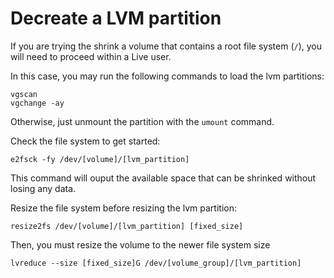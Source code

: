 # Decreate a LVM partition

If you are trying the shrink a volume that contains a root file system (`/`), you will need to proceed within a Live user.

In this case, you may run the following commands to load the lvm partitions:

```
vgscan
vgchange -ay
```

Otherwise, just unmount the partition with the `umount` command.

Check the file system to get started:
```
e2fsck -fy /dev/[volume]/[lvm_partition]
```

This command will ouput the available space that can be shrinked without losing any data.

Resize the file system before resizing the lvm partition:

```
resize2fs /dev/[volume]/[lvm_partition] [fixed_size]
```

Then, you must resize the volume to the newer file system size

```
lvreduce --size [fixed_size]G /dev/[volume_group]/[lvm_partition]
```